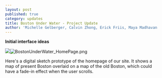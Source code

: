 ```yaml
---
layout: post
published: true
category: updates
title: Boston Under Water - Project Update
author: 'Michelle Gelberger, Calvin Zhong, Erick Friis, Maya Madhavan '
---
```

**Initial interface ideas**

![]({{site.baseurl}}/assets/BostonUnderWater_HomePage.png)![BostonUnderWater_HomePage.png]({{site.baseurl}}/assets/BostonUnderWater_HomePage.png)

Here's a digital sketch prototype of the homepage of our site. It shows a map of present Boston overlaid on a map of the old Boston, which could have a fade-in effect when the user scrolls.
